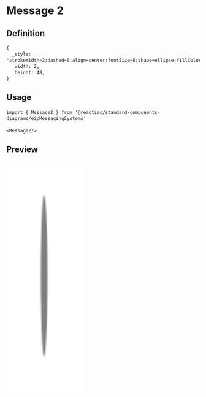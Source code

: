 # Message 2

## Definition

```
{
  _style: 'strokeWidth=2;dashed=0;align=center;fontSize=8;shape=ellipse;fillColor=#808080;strokeColor=none;',
  _width: 2,
  _height: 48,
}
```

## Usage

```
import { Message2 } from '@reactiac/standard-components-diagrams/eipMessagingSystems'

<Message2/>
```

## Preview

<img src="./message-2.png" width="200"/>
